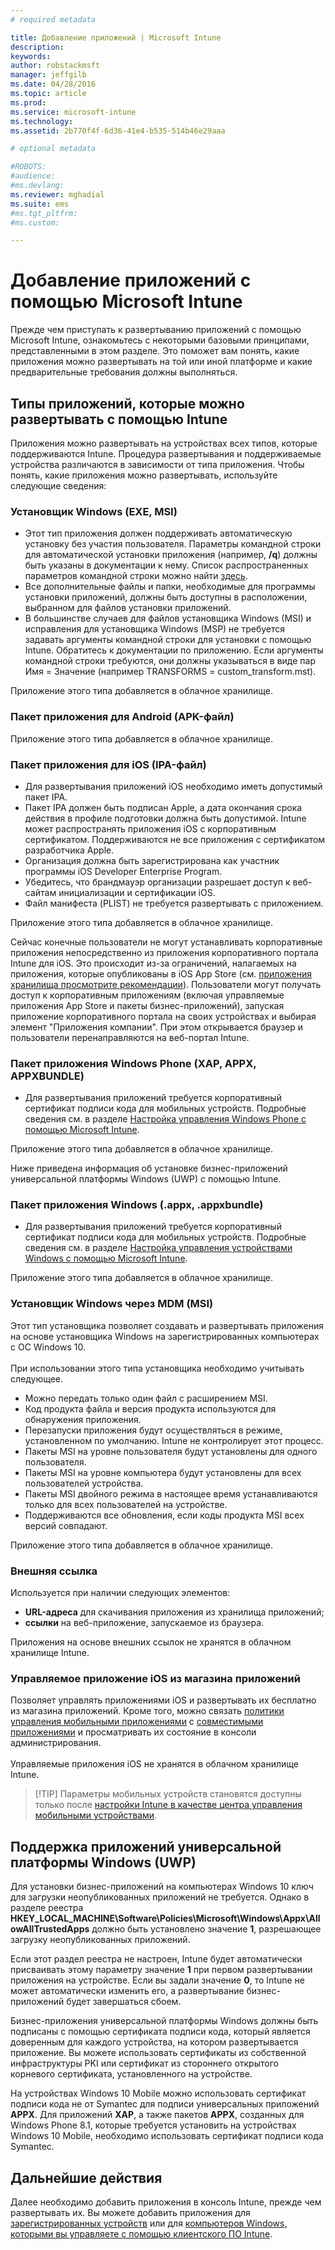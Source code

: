 ```yaml
---
# required metadata

title: Добавление приложений | Microsoft Intune
description:
keywords:
author: robstackmsft
manager: jeffgilb
ms.date: 04/28/2016
ms.topic: article
ms.prod:
ms.service: microsoft-intune
ms.technology:
ms.assetid: 2b770f4f-6d36-41e4-b535-514b46e29aaa

# optional metadata

#ROBOTS:
#audience:
#ms.devlang:
ms.reviewer: mghadial
ms.suite: ems
#ms.tgt_pltfrm:
#ms.custom:

---
```


# Добавление приложений с помощью Microsoft Intune
Прежде чем приступать к развертыванию приложений с помощью Microsoft Intune, ознакомьтесь с некоторыми базовыми принципами, представленными в этом разделе. Это поможет вам понять, какие приложения можно развертывать на той или иной платформе и какие предварительные требования должны выполняться.

## Типы приложений, которые можно развертывать с помощью Intune
Приложения можно развертывать на устройствах всех типов, которые поддерживаются Intune. Процедура развертывания и поддерживаемые устройства различаются в зависимости от типа приложения. Чтобы понять, какие приложения можно развертывать, используйте следующие сведения:


### **Установщик Windows (EXE, MSI)**
- Этот тип приложения должен поддерживать автоматическую установку без участия пользователя. Параметры командной строки для автоматической установки приложения (например, **/q**) должны быть указаны в документации к нему. Список распространенных параметров командной строки можно найти [здесь](https://support.microsoft.com/en-us/kb/227091).
- Все дополнительные файлы и папки, необходимые для программы установки приложений, должны быть доступны в расположении, выбранном для файлов установки приложений.
- В большинстве случаев для файлов установщика Windows (MSI) и исправления для установщика Windows (MSP) не требуется задавать аргументы командной строки для установки с помощью Intune. Обратитесь к документации по приложению. Если аргументы командной строки требуются, они должны указываться в виде пар Имя = Значение (например TRANSFORMS = custom_transform.mst).

Приложение этого типа добавляется в облачное хранилище.
### **Пакет приложения для Android (APK-файл)**
Приложение этого типа добавляется в облачное хранилище.
### **Пакет приложения для iOS (IPA-файл)**
- Для развертывания приложений iOS необходимо иметь допустимый пакет IPA.
- Пакет IPA должен быть подписан Apple, а дата окончания срока действия в профиле подготовки должна быть допустимой. Intune может распространять приложения iOS с корпоративным сертификатом. Поддерживаются не все приложения с сертификатом разработчика Apple.
- Организация должна быть зарегистрирована как участник программы iOS Developer Enterprise Program.
- Убедитесь, что брандмауэр организации разрешает доступ к веб-сайтам инициализации и сертификации iOS.
- Файл манифеста (PLIST) не требуется развертывать с приложением.

Приложение этого типа добавляется в облачное хранилище.

Сейчас конечные пользователи не могут устанавливать корпоративные приложения непосредственно из приложения корпоративного портала Intune для iOS. Это происходит из-за ограничений, налагаемых на приложения, которые опубликованы в iOS App Store (см. [приложения хранилища просмотрите рекомендации](https://developer.apple.com/app-store/review/guidelines/)). Пользователи могут получать доступ к корпоративным приложениям (включая управляемые приложения App Store и пакеты бизнес-приложений), запуская приложение корпоративного портала на своих устройствах и выбирая элемент "Приложения компании". При этом открывается браузер и пользователи перенаправляются на веб-портал Intune.

### **Пакет приложения Windows Phone (XAP, APPX, APPXBUNDLE)**
- Для развертывания приложений требуется корпоративный сертификат подписи кода для мобильных устройств. Подробные сведения см. в разделе [Настройка управления Windows Phone с помощью Microsoft Intune](set-up-windows-phone-management-with-microsoft-intune.md).

Приложение этого типа добавляется в облачное хранилище.

Ниже приведена информация об установке бизнес-приложений универсальной платформы Windows (UWP) с помощью Intune.

### **Пакет приложения Windows (.appx, .appxbundle)**
- Для развертывания приложений требуется корпоративный сертификат подписи кода для мобильных устройств. Подробные сведения см. в разделе [Настройка управления устройствами Windows с помощью Microsoft Intune](set-up-windows-device-management-with-microsoft-intune.md).

Приложение этого типа добавляется в облачное хранилище.
### **Установщик Windows через MDM (MSI)**
Этот тип установщика позволяет создавать и развертывать приложения на основе установщика Windows на зарегистрированных компьютерах с ОС Windows 10.<br /><br />При использовании этого типа установщика необходимо учитывать следующее.
- Можно передать только один файл с расширением MSI.
- Код продукта файла и версия продукта используются для обнаружения приложения.
- Перезапуски приложения будут осуществляться в режиме, установленном по умолчанию. Intune не контролирует этот процесс.
- Пакеты MSI на уровне пользователя будут установлены для одного пользователя.
- Пакеты MSI на уровне компьютера будут установлены для всех пользователей устройства.
- Пакеты MSI двойного режима в настоящее время устанавливаются только для всех пользователей на устройстве.
- Поддерживаются все обновления, если коды продукта MSI всех версий совпадают.

Приложение этого типа добавляется в облачное хранилище.
### **Внешняя ссылка**
Используется при наличии следующих элементов:
- **URL-адреса** для скачивания приложения из хранилища приложений;
- **ссылки** на веб-приложение, запускаемое из браузера.

Приложения на основе внешних ссылок не хранятся в облачном хранилище Intune.
### **Управляемое приложение iOS из магазина приложений**
Позволяет управлять приложениями iOS и развертывать их бесплатно из магазина приложений. Кроме того, можно связать [политики управления мобильными приложениями](configure-and-deploy-mobile-application-management-policies-in-the-microsoft-intune-console.md) с [совместимыми приложениями](https://www.microsoft.com/en-us/server-cloud/products/microsoft-intune/partners.aspx) и просматривать их состояние в консоли администрирования.<br /><br />Управляемые приложения iOS не хранятся в облачном хранилище Intune.
> [!TIP] Параметры мобильных устройств становятся доступны только после [настройки Intune в качестве центра управления мобильными устройствами](get-ready-to-enroll-devices-in-microsoft-intune.md).

## Поддержка приложений универсальной платформы Windows (UWP)
Для установки бизнес-приложений на компьютерах Windows 10 ключ для загрузки неопубликованных приложений не требуется. Однако в разделе реестра **HKEY_LOCAL_MACHINE\Software\Policies\Microsoft\Windows\Appx\AllowAllTrustedApps** должно быть установлено значение **1**, разрешающее загрузку неопубликованных приложений.

Если этот раздел реестра не настроен, Intune будет автоматически присваивать этому параметру значение **1** при первом развертывании приложения на устройстве. Если вы задали значение **0**, то Intune не может автоматически изменить его, а развертывание бизнес-приложений будет завершаться сбоем.

Бизнес-приложения универсальной платформы Windows должны быть подписаны с помощью сертификата подписи кода, который является доверенным для каждого устройства, на котором развертывается приложение. Вы можете использовать сертификаты из собственной инфраструктуры PKI или сертификат из стороннего открытого корневого сертификата, установленного на устройстве.

На устройствах Windows 10 Mobile можно использовать сертификат подписи кода не от Symantec для подписи универсальных приложений **APPX**. Для приложений **XAP**, а также пакетов **APPX**, созданных для Windows Phone 8.1, которые требуется установить на устройствах Windows 10 Mobile, необходимо использовать сертификат подписи кода Symantec.

## Дальнейшие действия 

Далее необходимо добавить приложения в консоль Intune, прежде чем развертывать их. Вы можете добавить приложения для [зарегистрированных устройств](add-apps-for-mobile-devices-in-microsoft-intune.md) или для [компьютеров Windows, которыми вы управляете с помощью клиентского ПО Intune](add-apps-for-windows-pcs-in-microsoft-intune.md).

<!--HONumber=Jun16_HO2-->


